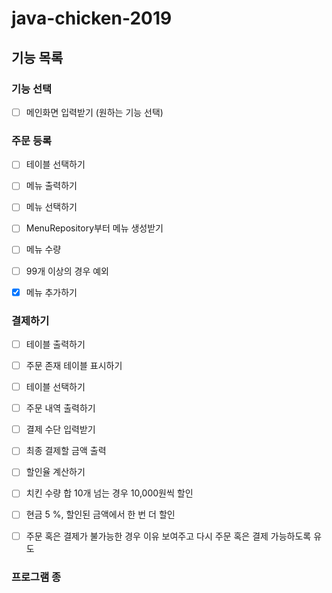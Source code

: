 # java-chicken-2019

## 기능 목록

### 기능 선택 
- [ ] 메인화면 입력받기 (원하는 기능 선택)

### 주문 등록
- [ ] 테이블 선택하기
- [ ] 메뉴 출력하기

- [ ] 메뉴 선택하기
 - [ ] MenuRepository부터 메뉴 생성받기

- [ ] 메뉴 수량
 - [ ] 99개 이상의 경우 예외

- [x] 메뉴 추가하기

### 결제하기
- [ ] 테이블 출력하기
 - [ ] 주문 존재 테이블 표시하기
- [ ] 테이블 선택하기
- [ ] 주문 내역 출력하기
- [ ] 결제 수단 입력받기
- [ ] 최종 결제할 금액 출력
 - [ ] 할인율 계산하기
  - [ ] 치킨 수량 합 10개 넘는 경우 10,000원씩 할인
  - [ ] 현금 5 %, 할인된 금액에서 한 번 더 할인

- [ ] 주문 혹은 결제가 불가능한 경우 이유 보여주고 다시 주문 혹은 결제 가능하도록 유도

### 프로그램 종 


 